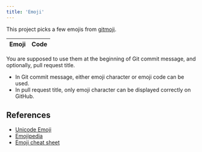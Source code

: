 ```yaml
---
title: 'Emoji'
---
```


This project picks a few emojis from [gitmoji](https://gitmoji.carloscuesta.me/).

| Emoji | Code |
| ----- | ---- |

You are supposed to use them at the beginning of Git commit message, and optionally, pull request title.

* In Git commit message, either emoji character or emoji code can be used.
* In pull request title, only emoji character can be displayed correctly on GitHub.

## References

* [Unicode Emoji](https://unicode.org/emoji/techindex.html)
* [Emojipedia](https://emojipedia.org/)
* [Emoji cheat sheet](http://emoji-cheat-sheet.com/)

